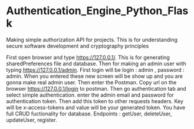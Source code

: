 # Authentication_Engine_Python_Flask
Making simple authorization API for projects. This is for understanding secure software development and cryptography principles

First open browser and type https://127.0.0.1/. This is for generating sharedPreferences file and database. Then for making an admin user with typing https://127.0.0.1/admin. First login will be login : admin , password : admin. When you entered these new screen will be show up and you are gonna make real admin user. Then enter the Postman. Copy url on the browser https://127.0.0.1/login to postman. Then go authentication tab and select simple authentication. enter the admin email and password for authentication token. Then add this token to other requests headers. Key will be x-access-tokens and value will be your generated token. You have full CRUD fuctionality for database. Endpoints : getUser, deleteUser, updateUser, register. 


